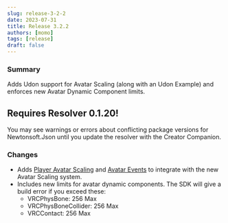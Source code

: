 ```yaml
---
slug: release-3-2-2
date: 2023-07-31
title: Release 3.2.2
authors: [momo]
tags: [release]
draft: false
---
```

### Summary

Adds Udon support for Avatar Scaling (along with an Udon Example) and enforces new Avatar Dynamic Component limits.

## Requires Resolver 0.1.20!

You may see warnings or errors about conflicting package versions for Newtonsoft.Json until you update the resolver with the Creator Companion.

<!--truncate-->

### Changes
* Adds [Player Avatar Scaling](/worlds/udon/players/player-avatar-scaling) and [Avatar Events](/worlds/udon/avatar-events) to integrate with the new Avatar Scaling system.
* Includes new limits for avatar dynamic components. The SDK will give a build error if you exceed these:
  * VRCPhysBone: 256 Max
  * VRCPhysBoneCollider: 256 Max
  * VRCContact: 256 Max
